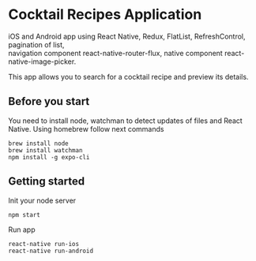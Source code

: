 # Cocktail Recipes Application
iOS and Android app using React Native, Redux, FlatList, RefreshControl, pagination of list,   
navigation component react-native-router-flux, native component react-native-image-picker. 

This app allows you to search for a cocktail recipe and preview its details. 

## Before you start

You need to install node, watchman to detect updates of files and React Native. Using homebrew follow next commands
```
brew install node
brew install watchman
npm install -g expo-cli 
```

## Getting started

Init your node server
```
npm start
```

Run app
```
react-native run-ios
react-native run-android
```

